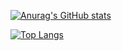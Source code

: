 [![Anurag's GitHub stats](https://github-readme-stats.vercel.app/api?username=obssousa&show_icons=true&theme=dracula&count_private=true)](https://github.com/obssousa/github-readme-stats)

[![Top Langs](https://github-readme-stats.vercel.app/api/top-langs/?username=obssousa&layout=compact&theme=dracula&count_private=true)](https://github.com/obssousa/github-readme-stats)
